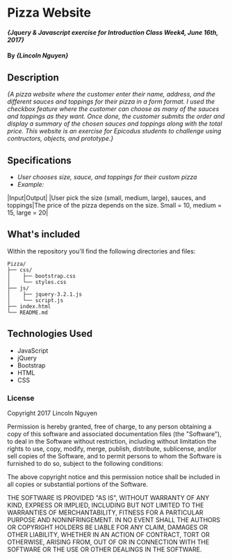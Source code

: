 # Pizza Website

#### _{Jquery & Javascript exercise for Introduction Class Week4, June 16th, 2017}_

#### By _**{Lincoln Nguyen}**_

## Description

_{A pizza website where the customer enter their name, address, and the different sauces and toppings for their pizza in a form format. I used the checkbox feature where the customer can choose as many of the sauces and toppings as they want. Once done, the customer submits the order and display a summary of the chosen sauces and toppings along with the total price. This website is an exercise for Epicodus students to challenge using contructors, objects, and prototype.}_

## Specifications

* _User chooses size, sauce, and toppings for their custom pizza_
* _Example:_

|Input|Output|
|User pick the size (small, medium, large), sauces, and toppings|The price of the pizza depends on the size. Small = 10, medium = 15, large = 20|

## What's included
Within the repository you'll find the following directories and files:

```
Pizza/
├── css/
│    ├── bootstrap.css
│    └── styles.css
├── js/
│    ├── jquery-3.2.1.js
│    └── script.js
├── index.html
└── README.md
```


## Technologies Used
* JavaScript
* jQuery
* Bootstrap
* HTML
* CSS

### License
Copyright 2017 Lincoln Nguyen

Permission is hereby granted, free of charge, to any person obtaining a copy of this software and associated documentation files (the "Software"), to deal in the Software without restriction, including without limitation the rights to use, copy, modify, merge, publish, distribute, sublicense, and/or sell copies of the Software, and to permit persons to whom the Software is furnished to do so, subject to the following conditions:

The above copyright notice and this permission notice shall be included in all copies or substantial portions of the Software.

THE SOFTWARE IS PROVIDED "AS IS", WITHOUT WARRANTY OF ANY KIND, EXPRESS OR IMPLIED, INCLUDING BUT NOT LIMITED TO THE WARRANTIES OF MERCHANTABILITY, FITNESS FOR A PARTICULAR PURPOSE AND NONINFRINGEMENT. IN NO EVENT SHALL THE AUTHORS OR COPYRIGHT HOLDERS BE LIABLE FOR ANY CLAIM, DAMAGES OR OTHER LIABILITY, WHETHER IN AN ACTION OF CONTRACT, TORT OR OTHERWISE, ARISING FROM, OUT OF OR IN CONNECTION WITH THE SOFTWARE OR THE USE OR OTHER DEALINGS IN THE SOFTWARE.
